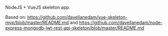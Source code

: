 NodeJS + VueJS skeleton app.

Based on: https://github.com/davellanedam/vue-skeleton-mvp/blob/master/README.md and https://github.com/davellanedam/node-express-mongodb-jwt-rest-api-skeleton/blob/master/README.md
